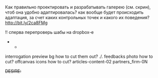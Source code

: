 Как правильно проектировать и разрабатывать галерею (см. скрин), чтоб она удобно адаптировалась?
  как вообще будет происходить адаптация, за счет каких контрольных точек и какого их поведения?
  http://bit.ly/2ca8FMg

!! сперва перепроверь шабы на dropbox-e
- -
interrogation preview bg how to cut them out? .\/.
feedbacks photo how to cut?
offcanvas icons how to cut?
  articles-content-02
  partners_firm-0N

~~DESIRE:~~
